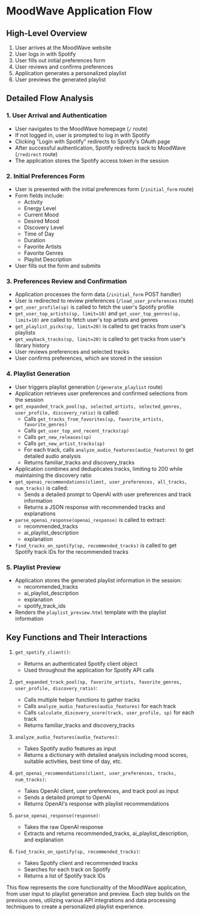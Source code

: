 # MoodWave Application Flow

## High-Level Overview

1. User arrives at the MoodWave website
2. User logs in with Spotify
3. User fills out initial preferences form
4. User reviews and confirms preferences
5. Application generates a personalized playlist
6. User previews the generated playlist

## Detailed Flow Analysis

### 1. User Arrival and Authentication

- User navigates to the MoodWave homepage (`/` route)
- If not logged in, user is prompted to log in with Spotify
- Clicking "Login with Spotify" redirects to Spotify's OAuth page
- After successful authentication, Spotify redirects back to MoodWave (`/redirect` route)
- The application stores the Spotify access token in the session

### 2. Initial Preferences Form

- User is presented with the initial preferences form (`/initial_form` route)
- Form fields include:
  - Activity
  - Energy Level
  - Current Mood
  - Desired Mood
  - Discovery Level
  - Time of Day
  - Duration
  - Favorite Artists
  - Favorite Genres
  - Playlist Description
- User fills out the form and submits

### 3. Preferences Review and Confirmation

- Application processes the form data (`/initial_form` POST handler)
- User is redirected to review preferences (`/load_user_preferences` route)
- `get_user_profile(sp)` is called to fetch the user's Spotify profile
- `get_user_top_artists(sp, limit=10)` and `get_user_top_genres(sp, limit=10)` are called to fetch user's top artists and genres
- `get_playlist_picks(sp, limit=20)` is called to get tracks from user's playlists
- `get_wayback_tracks(sp, limit=20)` is called to get tracks from user's library history
- User reviews preferences and selected tracks
- User confirms preferences, which are stored in the session

### 4. Playlist Generation

- User triggers playlist generation (`/generate_playlist` route)
- Application retrieves user preferences and confirmed selections from the session
- `get_expanded_track_pool(sp, selected_artists, selected_genres, user_profile, discovery_ratio)` is called:
  - Calls `get_tracks_from_favorites(sp, favorite_artists, favorite_genres)`
  - Calls `get_user_top_and_recent_tracks(sp)`
  - Calls `get_new_releases(sp)`
  - Calls `get_new_artist_tracks(sp)`
  - For each track, calls `analyze_audio_features(audio_features)` to get detailed audio analysis
  - Returns familiar_tracks and discovery_tracks
- Application combines and deduplicates tracks, limiting to 200 while maintaining the discovery ratio
- `get_openai_recommendations(client, user_preferences, all_tracks, num_tracks)` is called:
  - Sends a detailed prompt to OpenAI with user preferences and track information
  - Returns a JSON response with recommended tracks and explanations
- `parse_openai_response(openai_response)` is called to extract:
  - recommended_tracks
  - ai_playlist_description
  - explanation
- `find_tracks_on_spotify(sp, recommended_tracks)` is called to get Spotify track IDs for the recommended tracks

### 5. Playlist Preview

- Application stores the generated playlist information in the session:
  - recommended_tracks
  - ai_playlist_description
  - explanation
  - spotify_track_ids
- Renders the `playlist_preview.html` template with the playlist information

## Key Functions and Their Interactions

1. `get_spotify_client()`:
   - Returns an authenticated Spotify client object
   - Used throughout the application for Spotify API calls

2. `get_expanded_track_pool(sp, favorite_artists, favorite_genres, user_profile, discovery_ratio)`:
   - Calls multiple helper functions to gather tracks
   - Calls `analyze_audio_features(audio_features)` for each track
   - Calls `calculate_discovery_score(track, user_profile, sp)` for each track
   - Returns familiar_tracks and discovery_tracks

3. `analyze_audio_features(audio_features)`:
   - Takes Spotify audio features as input
   - Returns a dictionary with detailed analysis including mood scores, suitable activities, best time of day, etc.

4. `get_openai_recommendations(client, user_preferences, tracks, num_tracks)`:
   - Takes OpenAI client, user preferences, and track pool as input
   - Sends a detailed prompt to OpenAI
   - Returns OpenAI's response with playlist recommendations

5. `parse_openai_response(response)`:
   - Takes the raw OpenAI response
   - Extracts and returns recommended_tracks, ai_playlist_description, and explanation

6. `find_tracks_on_spotify(sp, recommended_tracks)`:
   - Takes Spotify client and recommended tracks
   - Searches for each track on Spotify
   - Returns a list of Spotify track IDs

This flow represents the core functionality of the MoodWave application, from user input to playlist generation and preview. Each step builds on the previous ones, utilizing various API integrations and data processing techniques to create a personalized playlist experience.